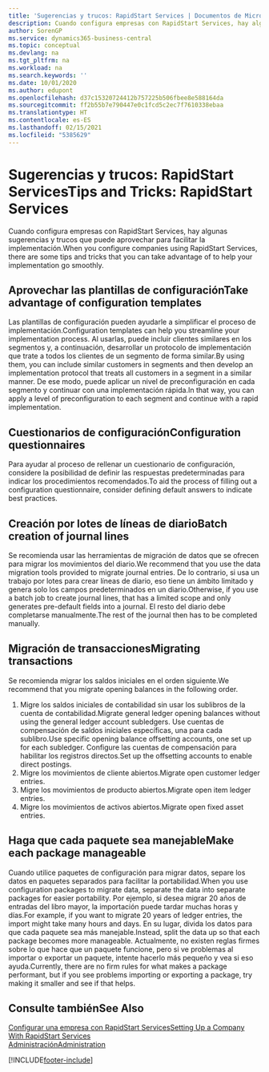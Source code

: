 ```yaml
---
title: 'Sugerencias y trucos: RapidStart Services | Documentos de Microsoft'
description: Cuando configura empresas con RapidStart Services, hay algunas sugerencias y trucos que puede aprovechar para facilitar la implementación.
author: SorenGP
ms.service: dynamics365-business-central
ms.topic: conceptual
ms.devlang: na
ms.tgt_pltfrm: na
ms.workload: na
ms.search.keywords: ''
ms.date: 10/01/2020
ms.author: edupont
ms.openlocfilehash: d37c15320724412b757225b506fbee8e588164da
ms.sourcegitcommit: ff2b55b7e790447e0c1fcd5c2ec7f7610338ebaa
ms.translationtype: HT
ms.contentlocale: es-ES
ms.lasthandoff: 02/15/2021
ms.locfileid: "5385629"
---
```

# <a name="tips-and-tricks-rapidstart-services"></a><span data-ttu-id="6a41b-103">Sugerencias y trucos: RapidStart Services</span><span class="sxs-lookup"><span data-stu-id="6a41b-103">Tips and Tricks: RapidStart Services</span></span>

<span data-ttu-id="6a41b-104">Cuando configura empresas con RapidStart Services, hay algunas sugerencias y trucos que puede aprovechar para facilitar la implementación.</span><span class="sxs-lookup"><span data-stu-id="6a41b-104">When you configure companies using RapidStart Services, there are some tips and tricks that you can take advantage of to help your implementation go smoothly.</span></span>  

## <a name="take-advantage-of-configuration-templates"></a><span data-ttu-id="6a41b-105">Aprovechar las plantillas de configuración</span><span class="sxs-lookup"><span data-stu-id="6a41b-105">Take advantage of configuration templates</span></span>

<span data-ttu-id="6a41b-106">Las plantillas de configuración pueden ayudarle a simplificar el proceso de implementación.</span><span class="sxs-lookup"><span data-stu-id="6a41b-106">Configuration templates can help you streamline your implementation process.</span></span> <span data-ttu-id="6a41b-107">Al usarlas, puede incluir clientes similares en los segmentos y, a continuación, desarrollar un protocolo de implementación que trate a todos los clientes de un segmento de forma similar.</span><span class="sxs-lookup"><span data-stu-id="6a41b-107">By using them, you can include similar customers in segments and then develop an implementation protocol that treats all customers in a segment in a similar manner.</span></span> <span data-ttu-id="6a41b-108">De ese modo, puede aplicar un nivel de preconfiguración en cada segmento y continuar con una implementación rápida.</span><span class="sxs-lookup"><span data-stu-id="6a41b-108">In that way, you can apply a level of preconfiguration to each segment and continue with a rapid implementation.</span></span>  

## <a name="configuration-questionnaires"></a><span data-ttu-id="6a41b-109">Cuestionarios de configuración</span><span class="sxs-lookup"><span data-stu-id="6a41b-109">Configuration questionnaires</span></span>

<span data-ttu-id="6a41b-110">Para ayudar al proceso de rellenar un cuestionario de configuración, considere la posibilidad de definir las respuestas predeterminadas para indicar los procedimientos recomendados.</span><span class="sxs-lookup"><span data-stu-id="6a41b-110">To aid the process of filling out a configuration questionnaire, consider defining default answers to indicate best practices.</span></span>  

## <a name="batch-creation-of-journal-lines"></a><span data-ttu-id="6a41b-111">Creación por lotes de líneas de diario</span><span class="sxs-lookup"><span data-stu-id="6a41b-111">Batch creation of journal lines</span></span>

<span data-ttu-id="6a41b-112">Se recomienda usar las herramientas de migración de datos que se ofrecen para migrar los movimientos del diario.</span><span class="sxs-lookup"><span data-stu-id="6a41b-112">We recommend that you use the data migration tools provided to migrate journal entries.</span></span> <span data-ttu-id="6a41b-113">De lo contrario, si usa un trabajo por lotes para crear líneas de diario, eso tiene un ámbito limitado y genera solo los campos predeterminados en un diario.</span><span class="sxs-lookup"><span data-stu-id="6a41b-113">Otherwise, if you use a batch job to create journal lines, that has a limited scope and only generates pre-default fields into a journal.</span></span> <span data-ttu-id="6a41b-114">El resto del diario debe completarse manualmente.</span><span class="sxs-lookup"><span data-stu-id="6a41b-114">The rest of the journal then has to be completed manually.</span></span>  

## <a name="migrating-transactions"></a><span data-ttu-id="6a41b-115">Migración de transacciones</span><span class="sxs-lookup"><span data-stu-id="6a41b-115">Migrating transactions</span></span>

<span data-ttu-id="6a41b-116">Se recomienda migrar los saldos iniciales en el orden siguiente.</span><span class="sxs-lookup"><span data-stu-id="6a41b-116">We recommend that you migrate opening balances in the following order.</span></span> <!--Be aware that you cannot insert ledger entries directly. Instead you must use journals to post the journal lines-->

1. <span data-ttu-id="6a41b-117">Migre los saldos iniciales de contabilidad sin usar los sublibros de la cuenta de contabilidad.</span><span class="sxs-lookup"><span data-stu-id="6a41b-117">Migrate general ledger opening balances without using the general ledger account subledgers.</span></span> <span data-ttu-id="6a41b-118">Use cuentas de compensación de saldos iniciales específicas, una para cada sublibro.</span><span class="sxs-lookup"><span data-stu-id="6a41b-118">Use specific opening balance offsetting accounts, one set up for each subledger.</span></span> <span data-ttu-id="6a41b-119">Configure las cuentas de compensación para habilitar los registros directos.</span><span class="sxs-lookup"><span data-stu-id="6a41b-119">Set up the offsetting accounts to enable direct postings.</span></span>  
2. <span data-ttu-id="6a41b-120">Migre los movimientos de cliente abiertos.</span><span class="sxs-lookup"><span data-stu-id="6a41b-120">Migrate open customer ledger entries.</span></span>  <!--work on these-->
3. <span data-ttu-id="6a41b-121">Migre los movimientos de producto abiertos.</span><span class="sxs-lookup"><span data-stu-id="6a41b-121">Migrate open item ledger entries.</span></span>  
4. <span data-ttu-id="6a41b-122">Migre los movimientos de activos abiertos.</span><span class="sxs-lookup"><span data-stu-id="6a41b-122">Migrate open fixed asset entries.</span></span>  

## <a name="make-each-package-manageable"></a><span data-ttu-id="6a41b-123">Haga que cada paquete sea manejable</span><span class="sxs-lookup"><span data-stu-id="6a41b-123">Make each package manageable</span></span>

<span data-ttu-id="6a41b-124">Cuando utilice paquetes de configuración para migrar datos, separe los datos en paquetes separados para facilitar la portabilidad.</span><span class="sxs-lookup"><span data-stu-id="6a41b-124">When you use configuration packages to migrate data, separate the data into separate packages for easier portability.</span></span> <span data-ttu-id="6a41b-125">Por ejemplo, si desea migrar 20 años de entradas del libro mayor, la importación puede tardar muchas horas y días.</span><span class="sxs-lookup"><span data-stu-id="6a41b-125">For example, if you want to migrate 20 years of ledger entries, the import might take many hours and days.</span></span> <span data-ttu-id="6a41b-126">En su lugar, divida los datos para que cada paquete sea más manejable.</span><span class="sxs-lookup"><span data-stu-id="6a41b-126">Instead, split the data up so that each package becomes more manageable.</span></span> <span data-ttu-id="6a41b-127">Actualmente, no existen reglas firmes sobre lo que hace que un paquete funcione, pero si ve problemas al importar o exportar un paquete, intente hacerlo más pequeño y vea si eso ayuda.</span><span class="sxs-lookup"><span data-stu-id="6a41b-127">Currently, there are no firm rules for what makes a package performant, but if you see problems importing or exporting a package, try making it smaller and see if that helps.</span></span>  

## <a name="see-also"></a><span data-ttu-id="6a41b-128">Consulte también</span><span class="sxs-lookup"><span data-stu-id="6a41b-128">See Also</span></span>

[<span data-ttu-id="6a41b-129">Configurar una empresa con RapidStart Services</span><span class="sxs-lookup"><span data-stu-id="6a41b-129">Setting Up a Company With RapidStart Services</span></span>](admin-set-up-a-company-with-rapidstart.md)  
[<span data-ttu-id="6a41b-130">Administración</span><span class="sxs-lookup"><span data-stu-id="6a41b-130">Administration</span></span>](admin-setup-and-administration.md)  


[!INCLUDE[footer-include](includes/footer-banner.md)]